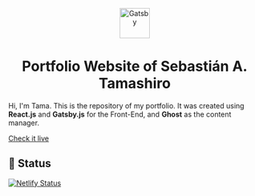 <p align="center">
  <a href="https://www.gatsbyjs.org">
    <img alt="Gatsby" src="https://www.gatsbyjs.org/monogram.svg" width="60" />
  </a>
</p>
<h1 align="center">
  Portfolio Website of Sebastián A. Tamashiro
</h1>

Hi, I'm Tama. This is the repository of my portfolio. It was created using **React.js** and **Gatsby.js** for the Front-End, and **Ghost** as the content manager.

[Check it live](https://alotama.com/)

## 💫 Status 

[![Netlify Status](https://api.netlify.com/api/v1/badges/d379c74e-6f4e-4d0f-85e9-eb0d6b4da1af/deploy-status)](https://app.netlify.com/sites/alotama/deploys)